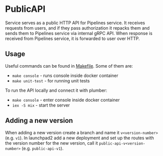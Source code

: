 # PublicAPI

Service serves as a public HTTP API for Pipelines service.
It receives requests from users, and if they pass authorization
it repacks them and sends them to Pipelines service via internal gRPC API.
When response is received from Pipelines service, it is forwarded to user over HTTP.

## Usage

Useful commands can be found in [Makefile](Makefile). Some of them are:

- `make console` - runs console inside docker container
- `make unit-test` - for running unit tests

To run the API locally and connect it with plumber:
- `make console` - enter console inside docker container
- `iex -S mix` - start the server

## Adding a new version

When adding a new version create a branch and name it `v<version-number>` (e.g. `v1`).
In launchpad2 add a new deployment and set up the routes with the version number for the new version, call it `public-api-v<version-number>` (e.g. `public-api-v1`).